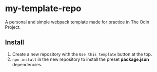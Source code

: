 # my-template-repo

A personal and simple webpack template made for practice in The Odin Project.

## Install

1. Create a new repository with the `Use this template` button at the top.
2. `npm install` in the new repository to install the preset **package.json** dependencies.